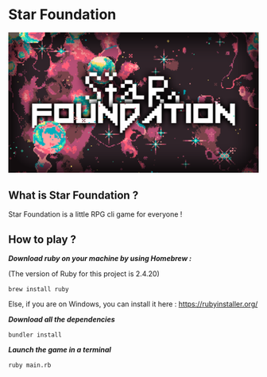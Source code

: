 # Star Foundation

![Project Banner](/assets/logo.png?raw=true "Project Banner")

## What is Star Foundation ?

Star Foundation is a little RPG cli game for everyone !

## How to play ?

***Download ruby on your machine by using Homebrew :***

(The version of Ruby for this project is 2.4.20)
```
brew install ruby
```
Else, if you are on Windows, you can install it here : https://rubyinstaller.org/

***Download all the dependencies***
```
bundler install
```

***Launch the game in a terminal***
```
ruby main.rb
```